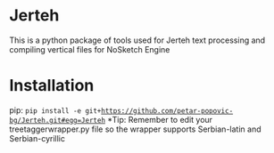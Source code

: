 # Jerteh
This is a python package of tools used for Jerteh text processing and compiling vertical files for NoSketch Engine

# Installation
pip:
<code>pip install -e git+https://github.com/petar-popovic-bg/Jerteh.git#egg=Jerteh</code>
*Tip: Remember to edit your treetaggerwrapper.py file so the wrapper supports Serbian-latin and Serbian-cyrillic
